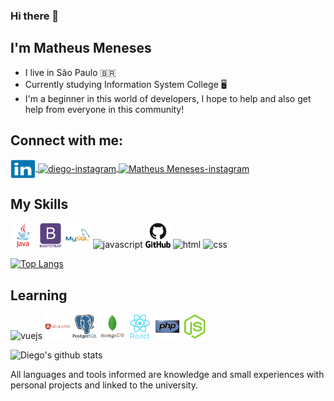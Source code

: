 ### Hi there 👋
## I'm Matheus Meneses
- I live in São Paulo :brazil:
- Currently studying Information System College :desktop_computer:
- I'm a beginner in this world of developers, I hope to help and also get help from everyone in this community!

## Connect with me:
<a href="https://https://www.linkedin.com/in/matheus-meneses-13bb73186//" target="_blank">
<img align="center" alt="Matheus-linkedin" height="30" width="40" src="https://raw.githubusercontent.com/devicons/devicon/master/icons/linkedin/linkedin-original.svg" style="max-width:100%;">
</a>
</a>
<a href="https://Menesesmatheus993@gmail.com/" target="_blank">
<img align="center" alt="diego-instagram" height="30" width="40" src="https://img-premium.flaticon.com/png/512/281/281769.png?token=exp=1622587086~hmac=2cc0d0ebc9f0a4097b624094aea33f67" style="max-width:100%;">
</a>
<a href="https://https://www.instagram.com/mmeneses_232//" target="_blank">
<img align="center" alt="Matheus Meneses-instagram" height="30" width="40" src="https://image.flaticon.com/icons/png/512/1384/1384063.png" style="max-width:90%;">
</a>

## My Skills
<img src="https://raw.githubusercontent.com/devicons/devicon/master/icons/java/java-original-wordmark.svg" alt="Java" width="40" height="40" style="max-width:100%;"></img>
<img src="https://raw.githubusercontent.com/devicons/devicon/master/icons/bootstrap/bootstrap-plain-wordmark.svg" alt="rails" width="40" height="40" style="max-width:100%;"></img>
<img src="https://raw.githubusercontent.com/devicons/devicon/master/icons/mysql/mysql-original-wordmark.svg" alt="typescript" width="40" height="40" style="max-width:100%;"></img>
<img src="https://cdn.icon-icons.com/icons2/2108/PNG/512/javascript_icon_130900.png" alt="javascript" width="40" height="40" style="max-width:100%;"></img>
<img src="https://raw.githubusercontent.com/devicons/devicon/master/icons/github/github-original-wordmark.svg" alt="github" width="40" height="40" style="max-width:100%;"></img>
<img src="https://cdn.icon-icons.com/icons2/2415/PNG/512/html_original_wordmark_logo_icon_146478.png" alt="html" width="40" height="40" style="max-width:100%;"></img>
<img src="https://cdn.icon-icons.com/icons2/2107/PNG/512/file_type_css_icon_130661.png" alt="css" width="40" height="40" style="max-width:100%;"></img>


[![Top Langs](https://github-readme-stats.vercel.app/api/top-langs/?username=matheus457&layout=compact)](https://github.com/anuraghazra/github-readme-stats)




## Learning
<img src="https://cdn.icon-icons.com/icons2/2415/PNG/512/vuejs_original_logo_icon_146304.png" alt="vuejs" width="40" height="40" style="max-width:100%;"></img>
<img src="https://raw.githubusercontent.com/devicons/devicon/master/icons/angularjs/angularjs-plain-wordmark.svg" alt="vuejs" width="40" height="40" style="max-width:100%;"></img>
<img src="https://raw.githubusercontent.com/devicons/devicon/master/icons/postgresql/postgresql-original-wordmark.svg" alt="vuejs" width="40" height="40" style="max-width:100%;"></img>
<img src="https://raw.githubusercontent.com/devicons/devicon/master/icons/mongodb/mongodb-original-wordmark.svg" alt="vuejs" width="40" height="40" style="max-width:100%;"></img>
<img src="https://raw.githubusercontent.com/devicons/devicon/master/icons/react/react-original-wordmark.svg" alt="vuejs" width="40" height="40" style="max-width:100%;"></img>
<img src="https://raw.githubusercontent.com/devicons/devicon/master/icons/php/php-original.svg" alt="vuejs" width="40" height="40" style="max-width:100%;"></img>
<img src="https://raw.githubusercontent.com/devicons/devicon/master/icons/nodejs/nodejs-plain.svg" alt="vuejs" width="40" height="40" style="max-width:100%;"></img>




![Diego's github stats](https://github-readme-stats.vercel.app/api?username=matheus457&show_icons=true&count_private=true&theme=radical)

All languages ​​and tools informed are knowledge and small experiences with personal projects and linked to the university.





<!--
**matheus457/matheus457** is a ✨ _special_ ✨ repository because its `README.md` (this file) appears on your GitHub profile.

Here are some ideas to get you started:

- 🔭 I’m currently working on ...
- 🌱 I’m currently learning ...
- 👯 I’m looking to collaborate on ...
- 🤔 I’m looking for help with ...
- 💬 Ask me about ...
- 📫 How to reach me: ...
- 😄 Pronouns: ...
- ⚡ Fun fact: ...
-->

